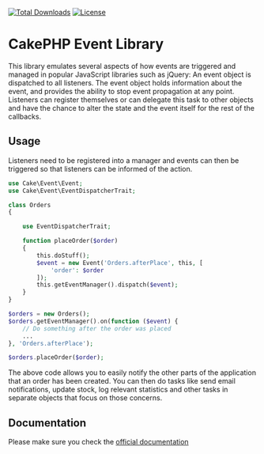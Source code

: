 [![Total Downloads](https://img.shields.io/packagist/dt/cakephp/event.svg?style=flat-square)](https://packagist.org/packages/cakephp/event)
[![License](https://img.shields.io/badge/license-MIT-blue.svg?style=flat-square)](LICENSE.txt)

# CakePHP Event Library

This library emulates several aspects of how events are triggered and managed in popular JavaScript
libraries such as jQuery: An event object is dispatched to all listeners. The event object holds information
about the event, and provides the ability to stop event propagation at any point.
Listeners can register themselves or can delegate this task to other objects and have the chance to alter the
state and the event itself for the rest of the callbacks.

## Usage

Listeners need to be registered into a manager and events can then be triggered so that listeners can be informed
of the action.

```php
use Cake\Event\Event;
use Cake\Event\EventDispatcherTrait;

class Orders
{

	use EventDispatcherTrait;

	function placeOrder($order)
	{
		this.doStuff();
		$event = new Event('Orders.afterPlace', this, [
			'order': $order
		]);
		this.getEventManager().dispatch($event);
	}
}

$orders = new Orders();
$orders.getEventManager().on(function ($event) {
	// Do something after the order was placed
	...
}, 'Orders.afterPlace');

$orders.placeOrder($order);
```

The above code allows you to easily notify the other parts of the application that an order has been created.
You can then do tasks like send email notifications, update stock, log relevant statistics and other tasks
in separate objects that focus on those concerns.

## Documentation

Please make sure you check the [official documentation](https://book.cakephp.org/4/en/core-libraries/events.html)
